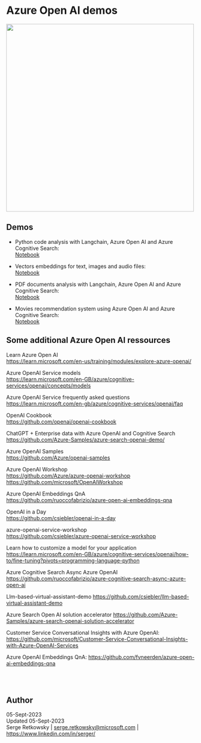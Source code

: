 # Azure Open AI demos
<img src="https://www.spiria.com/site/assets/files/10216/azure-openai.jpg" width=500>

## Demos
- Python code analysis with Langchain, Azure Open AI and Azure Cognitive Search:<br>
<a href = "https://github.com/retkowsky/Azure-OpenAI-demos/tree/main/Code%20analysis%20with%20Langchain%20%2B%20Azure%20OpenAI%20%2B%20Azure%20Cognitive%20Search%20(vector%20store)">Notebook</a>

- Vectors embeddings for text, images and audio files:<br>
<a href = "https://github.com/retkowsky/Azure-OpenAI-demos/tree/main/Embeddings">Notebook</a>

- PDF documents analysis with Langchain, Azure Open AI and Azure Cognitive Search:<br>
<a href = "https://github.com/retkowsky/Azure-OpenAI-demos/tree/main/Lanchain%20with%20Azure%20Open%20AI%20(PDF%20files)%20and%20Azure%20Cognitive%20Search">Notebook</a>

- Movies recommendation system using Azure Open AI and Azure Cognitive Search:<br>
<a href = "https://github.com/retkowsky/Azure-OpenAI-demos/tree/main/movies_demo">Notebook</a>

## Some additional Azure Open AI ressources
Learn Azure Open AI<br>
https://learn.microsoft.com/en-us/training/modules/explore-azure-openai/

Azure OpenAI Service models<br>
https://learn.microsoft.com/en-GB/azure/cognitive-services/openai/concepts/models

Azure OpenAI Service frequently asked questions<br>
https://learn.microsoft.com/en-gb/azure/cognitive-services/openai/faq

OpenAI Cookbook<br>
https://github.com/openai/openai-cookbook

ChatGPT + Enterprise data with Azure OpenAI and Cognitive Search<br>
https://github.com/Azure-Samples/azure-search-openai-demo/

Azure OpenAI Samples<br>
https://github.com/Azure/openai-samples

Azure OpenAI Workshop<br>
https://github.com/Azure/azure-openai-workshop
https://github.com/microsoft/OpenAIWorkshop

Azure OpenAI Embeddings QnA<br>
https://github.com/ruoccofabrizio/azure-open-ai-embeddings-qna

OpenAI in a Day<br>
https://github.com/csiebler/openai-in-a-day

azure-openai-service-workshop<br>
https://github.com/csiebler/azure-openai-service-workshop

Learn how to customize a model for your application<br>
https://learn.microsoft.com/en-GB/azure/cognitive-services/openai/how-to/fine-tuning?pivots=programming-language-python

Azure Cognitive Search Async Azure OpenAI<br>
https://github.com/ruoccofabrizio/azure-cognitive-search-async-azure-open-ai

Llm-based-virtual-assistant-demo
https://github.com/csiebler/llm-based-virtual-assistant-demo

 Azure Search Open AI solution accelerator
https://github.com/Azure-Samples/azure-search-openai-solution-accelerator

Customer Service Conversational Insights with Azure OpenAI:
https://github.com/microsoft/Customer-Service-Conversational-Insights-with-Azure-OpenAI-Services

Azure OpenAI Embeddings QnA:
https://github.com/fvneerden/azure-open-ai-embeddings-qna

<br><br>

## Author
05-Sept-2023<br>
Updated 05-Sept-2023<br>
Serge Retkowsky | serge.retkowsky@microsoft.com | https://www.linkedin.com/in/serger/
